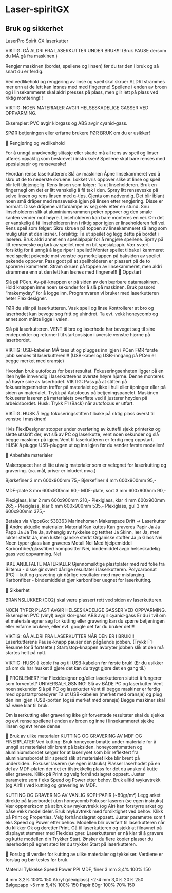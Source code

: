 # Laser-spiritGX

## Bruk og sikkerhet

LaserPro Spirit GX laserkutter

VIKTIG: 
GÅ ALDRI FRA LASERKUTTER UNDER BRUK!!! 
(Bruk PAUSE dersom du MÅ gå fra maskinen.)

Rengjør maskinen (bordet, speilene og linsen) før du tar den i bruk og så snart du er ferdig.

Ved vedlikehold og rengjøring av linse og speil skal skruer ALDRI strammes mer enn at de lett kan løsnes med med fingerene!
Speilene i enden av broen og i linsekammeret skal aldri presses på plass, men glir lett på plass ved riktig montering!!! 

VIKTIG:
NOEN MATERIALER AVGIR HELSESKADELIGE GASSER VED OPPVARMING. 


Eksempler: PVC avgir klorgass og ABS avgir cyanid-gass.

SPØR betjeningen eller erfarne brukere FØR BRUK om du er usikker!


Rengjøring og vedlikehold

For å unngå unødvendig slitasje eller skade må all rens av speil og linser utføres nøyaktig som beskrevet i instruksen!
Speilene skal bare renses med spesialpapir og rensevæske!

Hvordan rense laserkutteren:
Slå av maskinen
Åpne linsekammeret ved å skru ut de to nederste skruene. Lokket vris oppover slike at linse og speil blir lett tilgjengelig. 
Rens linsen som følger:
Ta ut linseholderen. Bruk en fingernegl om det er litt vanskelig å få tak i den.
Spray litt renseveske på selve linsen og rens linsen med q-tips. 
Gjenta om nødvendig.
Det blir iblant noen små dråper med renseveske igjen på linsen etter rengjøring. Disse er normalt. Disse dråpene vil fordampe av seg selv etter en stund.
Snu linseholderen slik at aluminiumsrammen peker oppover og den smale kanten vender mot høyre.
Linseholderen kan bare monteres en vei. Om det er vanskelig å få linseholderen inn i riktig spor igjen er linseholderen feil vei. 
Rens speil som følger:
Skru skruen på  toppen av linsekammeret så lang som mulig uten at den løsner.
Forsiktig: Ta ut speilet og legg dette på bordet i laseren.
Bruk aldri annet enn spesialpapir for å rengjøre speilene.
Spray på litt renseveske og tørk av speilet med en bit spesialpapir. Vær svært forsiktig for å unngå å lage riper i speilet!
Monter speilet tilbake i kammeret med speilet pekende mot venstre og merkelappen på baksiden av speilet pekende oppover. Pass godt på at speilholderen er plassert på de to sporene i kammeret.
Stram skruen på toppen av linsekammeret, men aldri strammere enn at den lett kan løsnes med fingrene!!!

Oppstart

Slå på PCen.
Av-på-knappen er på siden av den bærbare datamaskinen. 
Hold knappen inne noen sekunder for å slå på maskinen.
Bruk passord “makemyday” for å logge inn.
Programvaren vi bruker med laserkutteren heter Flexidesigner.


FØR du slår på laserkutteren.
Vask speil og linse
Kontrollerer at bro og laserhodet kan bevege seg fritt og uhindret. Ta evt. vekk honeycomb og annet som måtte ligge i veien.

Slå på laserkutteren. 
VENT til bro og laserhode har beveget seg til sine endepunkter og returnert til startposisjon i øverste venstre hjørne på laserbordet.

VIKTIG: USB-kabelen MÅ taes ut og plugges inn igjen i PCen FØR første jobb sendes til laserkutteren!!!
(USB-kabel og USB-inngang på PCen er begge merket med oransje) 

Hvordan bruk autofocus for best resultat.
Fokuseringsenheten ligger på en liten hylle innvendig i laserkutterens øverste høyre hjørne. Denne monteres på høyre side av laserhodet.
VIKTIG: Pass på at stiften på fokuseringsenheten treffer på materialet og ikke i hull eller åpninger eller på siden av materialet. 
Trykk på Autofocus på betjeningspanelet.
Maskinen fokuserer laseren på materialets overflate ved å justerer høyden på arbeidsbordet.
Husk: Trykk F1 (Back) når autofocus er utført.

VIKTIG: HUSK å legg fokuseringsstiften tilbake på riktig plass øverst til venstre i maskinen!

Hvis FlexiDesigner stopper under overføring av kuttefil sjekk printerkø og slette  utskrift der, evt slå av PC og laserkutte, vent noen sekunder og slå begge maskiner på igjen. Vent til laserkutteren er ferdig meg oppstart.
HUSK å plugge USB-pluggen ut og inn igjen før du sender første modellen!



Anbefalte materialer

Makerspacet har et lite utvalg materialer som er velegnet for laserkutting og gravering. (ca. mål, priser er inludert mva.)

Bjørkefiner
3 mm
600x900mm
75,-
Bjørkefiner
4 mm
600x900mm
95,-








MDF-plate
3 mm
600x900mm
60,-
MDF-plate, sort
3 mm
600x900mm
90,-








Plexiglass, klar 
2 mm
600x900mm
210,-
Plexiglass, klar
4 mm
600x900mm
265,-
Plexiglass, klar
6 mm
600x900mm
535,-
Plexiglass, gul
3 mm
600x900mm
375,-


Betales via 
VippsGo: 538363 Marinehomen Makerspace Drift -> Laserkutter

Andre aktuelle materialer.
Material
Kan kuttes
Kan graveres
Papir
Ja
Ja
Papp
Ja
Ja
Tre
Ja, avhengig av tykkelse og tetthet
Ja
Skinn, lær
Ja, men lukter sterkt
Ja, men lukter ganske sterkt
Organiske stoffer
Ja
ja
Glass
Nei
Noen typer glass kan graveres
Metall
Nei
Med hjelpemiddel
Karbonfiber/glassfiber/
kompositter
Nei, bindemiddel avgir helseskadelig gass ved oppvarming.
Nei

IKKE ANBEFALTE MATERIALER
Gjennomsiktige plastplater med rød folie fra Biltema - disse gir svært dårlige resultater i laserkutteren.
Polycarbonat (PC) - kutt og gravering gir dårlige resultater med mye misfarging.
Karbonfiber - bindemiddelet gjør karbonfiber uegnet for laserkutting.


Sikkerhet

BRANNSLUKKER (CO2) skal være plassert rett ved siden av laserkutteren.

NOEN TYPER PLAST AVGIR HELSESKADELIGE GASSER VED OPPVARMING. 
Eksempler:
PVC (vinyl) avgir klor-gass
ABS avgir cyanid-gass
Er du i tvil om et materiale egner seg for kutting eller gravering kan du spørre betjeningen eller erfarne brukere, eller evt. google det før du bruker det!!!

VIKTIG: GÅ ALDRI FRA LASERKUTTER NÅR DEN ER I BRUK!!! 
Laserkutterens Pause-knapp pauser den pågående jobben. 
(Trykk F1-Resume for å fortsette.)
Start/stop-knappen avbryter jobben slik at den må startes helt på nytt. 

VIKTIG: HUSK å koble fra og til USB-kabelen før første bruk!
(Er du usikker på om du har husket å gjøre det kan du trygt gjøre det en gang til.) 


PROBLEMER?
Har Flexidesigner og/eller laserkutteren sluttet å fungerer som forventet?
UNIVERSAL-LØSNING! 
Slå av BÅDE PC og laserkutter
Vent noen sekunder
Slå på PC og laserkutter
Vent til begge maskiner er ferdig med oppstartprosedyrer
Ta ut USB-kabelen (merket med oransje) og plug den inn igjen i USB-porten (også merket med oransje)
Begge maskiner skal nå være klar til bruk.

Om laserkutting eller gravering ikke gir forventede resultater skal du 
sjekke og evt rense speilene i enden av broen og inne i linsekammeret
sjekke linsen og evt rense denne


Bruk av ulike materialer
KUTTING OG GRAVERING AV MDF OG FINERPLATER
Ved kutting: Bruk honeycombmatte under materiale for å unngå at materialet blir brent på baksiden.
honeycombmatten og aluminiumsbordet sørger for at laserlyset  som blir reflektert fra aluminiumsbordet blir spredd slik at materialet ikke blir brent på undersiden..
Fokuser laseren (se egen instruks)
Plasser laserhodet på en del av MDF-platen der det er tilstrekkelig plass for det du ønsker å kutte eller gravere.
Klikk på Print og velg forhåndslagret oppsett. Juster parametre som f eks Speed og Power etter behov.
Bruk alltid røykavtrekk (og Air!!!) ved kutting og gravering av MDF.


KUTTING OG GRAVERING AV VANLIG KOPI-PAPIR (~80gr/m²)
Legg arket direkte på laserbordet uten honeycomb
Fokuser laseren (se egen instruks)
Vær oppmerksom på at bruk av røykavtrekk (og Air) kan forstyrre arket og båse vekk modelldeler. Bruk røykavtrekk med forsiktighet ved behov.
Klikk på Print og Properties. 
Velg forhåndslagret oppsett. 
Juster parametre som f eks Speed og Power etter behov.
Modellen blir overført til laserkutteren når du klikker Ok og deretter Print. 
Gå til laserkutteren og sjekk at filnavnet på displayet stemmer med Flexidesigner.
Laserkutteren er nå klar til å gravere og kutte modellen din
Trykker Start.
Ønsker du flere kopier plasser du laserhodet på egnet sted før du trykker Start på laserkutteren.


Forslag til verdier for kutting av ulike materialer og tykkelser.
Verdiene er forslag og bør testes før bruk.


Material
Tykkelse
Speed
Power
PPI
MDF, finer
3 mm
3,4%
100%
150


4 mm
3,2%
100%
150
Akryl (plexiglass)
~2-4 mm
3,0%
20%
250
Bølgepapp
~5 mm
5,4%
100%
150
Papir
80gr
100%
70%
150

